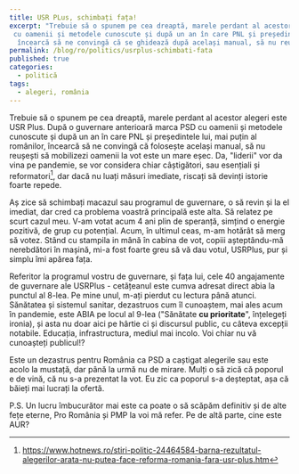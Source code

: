 ```yaml
---
title: USR PLus, schimbați fața!
excerpt: "Trebuie să o spunem pe cea dreaptă, marele perdant al acestor alegeri este USR Plus. După o guvernare anterioară marca PSD,
 cu oamenii și metodele cunoscute și după un an în care PNL și președintele lui, mai puțin al românilor,
  încearcă să ne convingă că se ghidează după același manual, să nu reușești să mobilizezi oamenii la vot este un mare eșec." 
permalink: /blog/ro/politics/usrplus-schimbati-fata
published: true
categories:
  - politică
tags:
  - alegeri, românia
---
```


Trebuie să o spunem pe cea dreaptă, marele perdant al acestor alegeri este USR Plus.
După o guvernare anterioară marca PSD cu oamenii și metodele cunoscute și după un an în care PNL și președintele lui,
mai puțin al românilor, încearcă să ne convingă că folosește același manual, să nu reușești să mobilizezi oamenii la vot este un mare eșec.
 Da, "liderii" vor da vina pe pandemie, se vor considera chiar câștigători, sau esențiali și reformatori[^1],
  dar dacă nu luați măsuri imediate, riscați să devinți istorie foarte repede.   

[^1]: <https://www.hotnews.ro/stiri-politic-24464584-barna-rezultatul-alegerilor-arata-nu-putea-face-reforma-romania-fara-usr-plus.htm>

Aș zice să schimbați macazul sau programul de guvernare, o să revin și la el imediat, dar cred ca problema voastră principală este alta.
 Să relatez pe scurt cazul meu. V-am votat acum 4 ani plin de speranță, simțind o energie pozitivă, de grup cu potențial. Acum, în ultimul ceas,
  m-am hotărât să merg să votez. Stând cu stampila in mână în cabina de vot, copiii așteptându-mă nerebdători în mașină, mi-a fost foarte greu
  să vă dau votul, USRPlus, pur și simplu îmi apărea fața. 

Referitor la programul vostru de guvernare, și fața lui, cele 40 angajamente de guvernare ale USRPlus - cetățeanul este cumva adresat direct
 abia la punctul al 8-lea. Pe mine unul, m-ați pierdut cu lectura până atunci. Sănătatea și sistemul sanitar, dezastruos cum îl cunoaștem,
  mai ales acum în pandemie, este ABIA pe locul al 9-lea ("Sănătate **cu prioritate**", înțelegeți ironia),
   și asta nu doar aici pe hârtie ci și discursul public, cu câteva excepții notabile.  Educația, infrastructura, mediul mai incolo. 
   Voi chiar nu vă cunoașteți publicul!?

Este un dezastrus pentru România ca PSD a caștigat alegerile sau este acolo la mustață, dar până la urmă nu de mirare. 
Mulți o să zică că poporul e de vină, că nu s-a prezentat la vot. Eu zic ca poporul s-a deșteptat, așa
că băieți mai lucrați la ofertă.

P.S. Un lucru îmbucurător mai este ca poate o să scăpăm definitiv și de alte fețe eterne, Pro România și PMP la voi mă refer.
 Pe de altă parte, cine este AUR?
